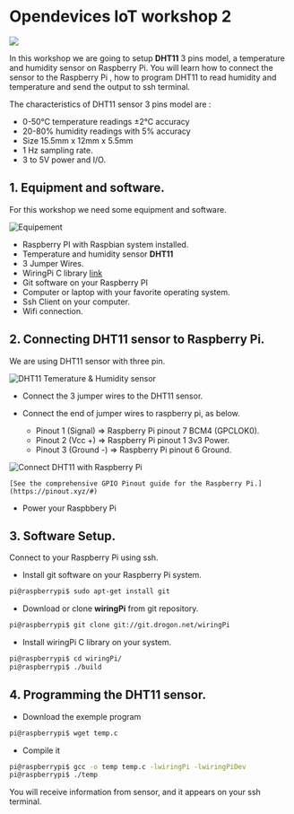 # Opendevices  IoT workshop 2

![](https://github.com/opendevices/iot.apps/blob/master/workshop2/iot.png)

In this workshop we are going to setup **DHT11** 3 pins model, a temperature and humidity sensor on Raspberry Pi.
You will learn how to connect the sensor to the Raspberry Pi , how to program DHT11 to read humidity and temperature and send the output to ssh terminal.

The characteristics of DHT11 sensor 3 pins model are :
 - 0-50°C temperature readings ±2°C accuracy
 - 20-80% humidity readings with 5% accuracy
 - Size 15.5mm x 12mm x 5.5mm
 - 1 Hz sampling rate.
 - 3 to 5V power and I/O.
 
 
## 1. Equipment and software.

For this workshop we need some equipment and software.

![Equipement](https://github.com/opendevices/iot.apps/blob/master/workshop2/all.jpg)


 - Raspberry PI with Raspbian system installed.
 - Temperature and humidity sensor **DHT11**
 - 3 Jumper Wires.
 - WiringPi C library [link](https://projects.drogon.net/raspberry-pi/wiringpi/)
 - Git software on your Raspberry PI
 - Computer or laptop with your favorite operating system.
 - Ssh Client on your computer.
 - Wifi connection.

## 2. Connecting DHT11 sensor to Raspberry Pi.

 We are using DHT11 sensor with three pin.

![DHT11 Temerature & Humidity sensor](https://github.com/opendevices/iot.apps/blob/master/workshop2/dht11.jpg)

  - Connect the 3 jumper wires to the DHT11 sensor.

  - Connect the end of jumper wires  to raspberry pi, as below.

    * Pinout 1  (Signal)    => Raspberry Pi pinout 7 BCM4 (GPCLOK0).
    * Pinout 2  (Vcc +)     => Raspberry Pi pinout 1 3v3 Power.
    * Pinout 3  (Ground -)  => Raspberry Pi pinout 6 Ground.
    
![Connect DHT11 with Raspberry Pi](https://github.com/opendevices/iot.apps/blob/master/workshop2/dht11rpi.jpg)

    [See the comprehensive GPIO Pinout guide for the Raspberry Pi.](https://pinout.xyz/#)

  - Power your Raspbbery Pi


## 3. Software Setup.

Connect to your Raspberry Pi using ssh.

- Install git software on your Raspberry Pi system.

```bash
pi@raspberrypi$ sudo apt-get install git
```
- Download or clone  **wiringPi** from git repository.

```bash
pi@raspberrypi$ git clone git://git.drogon.net/wiringPi
```

- Install wiringPi C library on your system.

```bash
pi@raspberrypi$ cd wiringPi/
pi@raspberrypi$ ./build
```
## 4. Programming the DHT11 sensor.

- Download the exemple program

```bash
pi@raspberrypi$ wget temp.c
```
- Compile it

```bash
pi@raspberrypi$ gcc -o temp temp.c -lwiringPi -lwiringPiDev  
pi@raspberrypi$ ./temp
```
You will receive information from sensor, and it appears on your ssh terminal.
